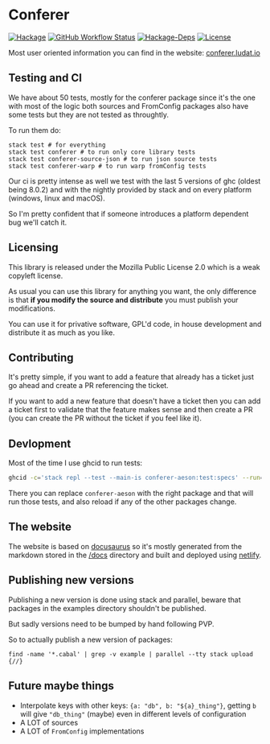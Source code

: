 # Conferer

[![Hackage](https://img.shields.io/hackage/v/conferer)](https://hackage.haskell.org/package/conferer)
[![GitHub Workflow Status](https://img.shields.io/github/actions/workflow/status/ludat/conferer/haskell.yml?branch=master)](https://github.com/ludat/conferer/actions)
[![Hackage-Deps](https://img.shields.io/hackage-deps/v/conferer)](https://packdeps.haskellers.com/feed?needle=conferer)
[![License](https://img.shields.io/github/license/ludat/conferer)](https://www.mozilla.org/en-US/MPL/2.0/)

Most user oriented information you can find in the website: [conferer.ludat.io](https://conferer.ludat.io/)

## Testing and CI

We have about 50 tests, mostly for the conferer package since it's the one with most of the logic
both sources and FromConfig packages also have some tests but they are not tested as throughtly.

To run them do:

```shell
stack test # for everything
stack test conferer # to run only core library tests
stack test conferer-source-json # to run json source tests
stack test conferer-warp # to run warp fromConfig tests
```

Our ci is pretty intense as well we test with the last 5 versions of ghc (oldest being 8.0.2)
and with the nightly provided by stack and on every platform (windows, linux and macOS).

So I'm pretty confident that if someone introduces a platform dependent bug we'll catch it.

## Licensing

This library is released under the Mozilla Public License 2.0 which is a weak copyleft license.

As usual you can use this library for anything you want, the only difference is that **if you modify
the source and distribute** you must publish your modifications.

You can use it for privative software, GPL'd code, in house development and distribute
it as much as you like.

## Contributing

It's pretty simple, if you want to add a feature that already has a ticket just go ahead and create a PR
referencing the ticket.

If you want to add a new feature that doesn't have a ticket then you can add a ticket first to validate
that the feature makes sense and then create a PR (you can create the PR without the ticket if you feel
like it).

## Devlopment

Most of the time I use ghcid to run tests:

```bash
ghcid -c='stack repl --test --main-is conferer-aeson:test:specs' --run=':main' --warnings
```

There you can replace `conferer-aeson` with the right package and that will run those tests, and also
reload if any of the other packages change.

## The website

The website is based on [docusaurus](https://docusaurus.io/) so it's mostly generated from the
markdown stored in the [/docs](/docs) directory and built and deployed using
[netlify](https://www.netlify.com/).

## Publishing new versions

Publishing a new version is done using stack and parallel, beware that packages in the
examples directory shouldn't be published.

But sadly versions need to be bumped by hand following PVP.

So to actually publish a new version of packages:

```shell
find -name '*.cabal' | grep -v example | parallel --tty stack upload {//}
```

## Future maybe things

* Interpolate keys with other keys: `{a: "db", b: "${a}_thing"}`, getting `b`
  will give `"db_thing"` (maybe) even in different levels of configuration
* A LOT of sources
* A LOT of `FromConfig` implementations
